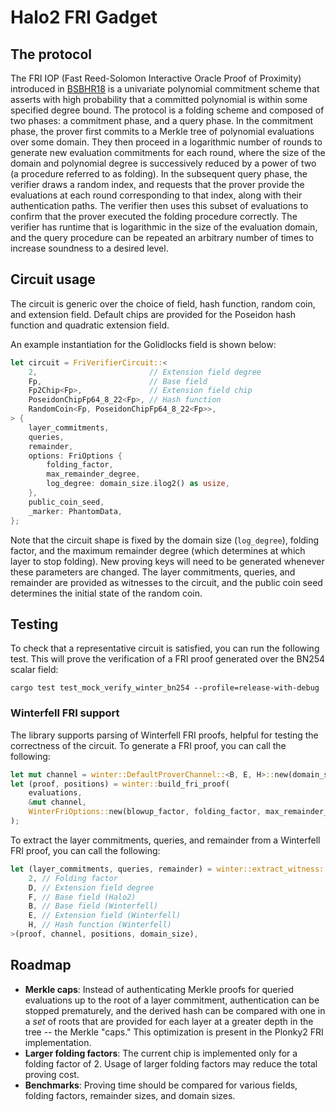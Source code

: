 # Halo2 FRI Gadget

## The protocol

The FRI IOP (Fast Reed-Solomon Interactive Oracle Proof of Proximity) introduced in [BSBHR18](https://drops.dagstuhl.de/opus/volltexte/2018/9018/pdf/LIPIcs-ICALP-2018-14.pdf) is a univariate polynomial commitment scheme that asserts with high probability that a committed polynomial is within some specified degree bound.
The protocol is a folding scheme and composed of two phases: a commitment phase, and a query phase. In the commitment phase, the prover first commits to a Merkle tree of polynomial evaluations over some domain. They then proceed in a logarithmic number of rounds to generate new evaluation commitments for each round, where the size of the domain and polynomial degree is successively reduced by a power of two (a procedure referred to as folding).
In the subsequent query phase, the verifier draws a random index, and requests that the prover provide the evaluations at each round corresponding to that index, along with their authentication paths. The verifier then uses this subset of evaluations to confirm that the prover executed the folding procedure correctly.
The verifier has runtime that is logarithmic in the size of the evaluation domain, and the query procedure can be repeated an arbitrary number of times to increase soundness to a desired level.

## Circuit usage

The circuit is generic over the choice of field, hash function, random coin, and extension field. Default chips are provided for the Poseidon hash function and quadratic extension field.

An example instantiation for the Golidlocks field is shown below:

```rust
let circuit = FriVerifierCircuit::<
    2,                         // Extension field degree
    Fp,                        // Base field
    Fp2Chip<Fp>,               // Extension field chip
    PoseidonChipFp64_8_22<Fp>, // Hash function
    RandomCoin<Fp, PoseidonChipFp64_8_22<Fp>>,
> {
    layer_commitments,
    queries,
    remainder,
    options: FriOptions {
        folding_factor,
        max_remainder_degree,
        log_degree: domain_size.ilog2() as usize,
    },
    public_coin_seed,
    _marker: PhantomData,
};
```

Note that the circuit shape is fixed by the domain size (`log_degree`), folding factor, and the maximum remainder degree (which determines at which layer to stop folding). New proving keys will need to be generated whenever these parameters are changed.
The layer commitments, queries, and remainder are provided as witnesses to the circuit, and the public coin seed determines the initial state of the random coin.

## Testing

To check that a representative circuit is satisfied, you can run the following test.
This will prove the verification of a FRI proof generated over the BN254 scalar field:

`cargo test test_mock_verify_winter_bn254 --profile=release-with-debug`

### Winterfell FRI support

The library supports parsing of Winterfell FRI proofs, helpful for testing the correctness of the circuit.
To generate a FRI proof, you can call the following:

```rust
let mut channel = winter::DefaultProverChannel::<B, E, H>::new(domain_size, num_queries);
let (proof, positions) = winter::build_fri_proof(
    evaluations,
    &mut channel,
    WinterFriOptions::new(blowup_factor, folding_factor, max_remainder_degree),
);
```

To extract the layer commitments, queries, and remainder from a Winterfell FRI proof, you can call the following:
```rust
let (layer_commitments, queries, remainder) = winter::extract_witness::<
    2, // Folding factor
    D, // Extension field degree
    F, // Base field (Halo2)
    B, // Base field (Winterfell)
    E, // Extension field (Winterfell)
    H, // Hash function (Winterfell)
>(proof, channel, positions, domain_size),
```

## Roadmap
- **Merkle caps**: Instead of authenticating Merkle proofs for queried evaluations up to the root of a layer commitment, authentication can be stopped prematurely, and the derived hash can be compared with one in a *set* of roots that are provided for each layer at a greater depth in the tree -- the Merkle "caps." This optimization is present in the Plonky2 FRI implementation.
- **Larger folding factors**: The current chip is implemented only for a folding factor of 2. Usage of larger folding factors may reduce the total proving cost.
- **Benchmarks**: Proving time should be compared for various fields, folding factors, remainder sizes, and domain sizes.
